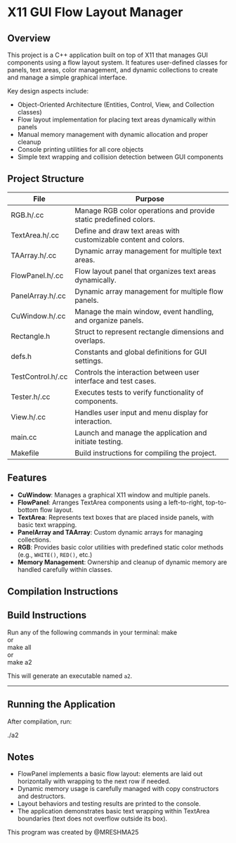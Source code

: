 # X11 GUI Flow Layout Manager

## Overview
This project is a C++ application built on top of X11 that manages GUI components using a flow layout system. It features user-defined classes for panels, text areas, color management, and dynamic collections to create and manage a simple graphical interface.

Key design aspects include:
- Object-Oriented Architecture (Entities, Control, View, and Collection classes)
- Flow layout implementation for placing text areas dynamically within panels
- Manual memory management with dynamic allocation and proper cleanup
- Console printing utilities for all core objects
- Simple text wrapping and collision detection between GUI components

## Project Structure

| File                    | Purpose                                                             |
| ----------------------- | ------------------------------------------------------------------- |
| RGB.h/.cc               | Manage RGB color operations and provide static predefined colors.  |
| TextArea.h/.cc          | Define and draw text areas with customizable content and colors.   |
| TAArray.h/.cc           | Dynamic array management for multiple text areas.                  |
| FlowPanel.h/.cc         | Flow layout panel that organizes text areas dynamically.           |
| PanelArray.h/.cc        | Dynamic array management for multiple flow panels.                 |
| CuWindow.h/.cc          | Manage the main window, event handling, and organize panels.       |
| Rectangle.h             | Struct to represent rectangle dimensions and overlaps.             |
| defs.h                  | Constants and global definitions for GUI settings.                 |
| TestControl.h/.cc       | Controls the interaction between user interface and test cases.    |
| Tester.h/.cc            | Executes tests to verify functionality of components.              |
| View.h/.cc              | Handles user input and menu display for interaction.               |
| main.cc                 | Launch and manage the application and initiate testing.            |
| Makefile                | Build instructions for compiling the project.                      |

## Features
- **CuWindow**: Manages a graphical X11 window and multiple panels.
- **FlowPanel**: Arranges TextArea components using a left-to-right, top-to-bottom flow layout.
- **TextArea**: Represents text boxes that are placed inside panels, with basic text wrapping.
- **PanelArray and TAArray**: Custom dynamic arrays for managing collections.
- **RGB**: Provides basic color utilities with predefined static color methods (e.g., `WHITE()`, `RED()`, etc.)
- **Memory Management**: Ownership and cleanup of dynamic memory are handled carefully within classes.

## Compilation Instructions

## Build Instructions

Run any of the following commands in your terminal:
make  
or  
make all  
or  
make a2  

This will generate an executable named `a2`.

---

## Running the Application

After compilation, run:

./a2

## Notes

- FlowPanel implements a basic flow layout: elements are laid out horizontally with wrapping to the next row if needed.
- Dynamic memory usage is carefully managed with copy constructors and destructors.
- Layout behaviors and testing results are printed to the console.
- The application demonstrates basic text wrapping within TextArea boundaries (text does not overflow outside its box).

This program was created by @MRESHMA25
